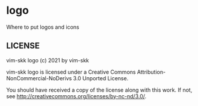 # logo

Where to put logos and icons

## LICENSE

vim-skk logo (c) 2021 by vim-skk

vim-skk logo is licensed under a
Creative Commons Attribution-NonCommercial-NoDerivs 3.0 Unported License.

You should have received a copy of the license along with this
work.  If not, see <http://creativecommons.org/licenses/by-nc-nd/3.0/>.
